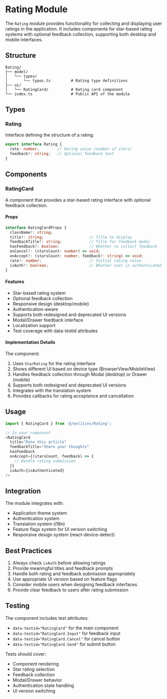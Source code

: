 # Rating Module

The `Rating` module provides functionality for collecting and displaying user ratings in the application. It includes components for star-based rating systems with optional feedback collection, supporting both desktop and mobile interfaces.

## Structure

```
Rating/
├── model/
│   └── types/
│       └── types.ts         # Rating type definitions
├── ui/
│   └── RatingCard/          # Rating card component
└── index.ts                 # Public API of the module
```

## Types

### Rating

Interface defining the structure of a rating:

```typescript
export interface Rating {
  rate: number;        // Rating value (number of stars)
  feedback?: string;   // Optional feedback text
}
```

## Components

### RatingCard

A component that provides a star-based rating interface with optional feedback collection.

#### Props

```typescript
interface RatingCardProps {
  className?: string;
  title?: string;                    // Title to display
  feedbackTitle?: string;            // Title for feedback modal
  hasFeedback?: boolean;             // Whether to collect feedback
  onCancel?: (starsCount: number) => void;
  onAccept?: (starsCount: number, feedback?: string) => void;
  rate?: number;                     // Initial rating value
  isAuth?: boolean;                  // Whether user is authenticated
}
```

#### Features

- Star-based rating system
- Optional feedback collection
- Responsive design (desktop/mobile)
- Authentication-aware
- Supports both redesigned and deprecated UI versions
- Modal/Drawer feedback interface
- Localization support
- Test coverage with data-testid attributes

#### Implementation Details

The component:
1. Uses `StarRating` for the rating interface
2. Shows different UI based on device type (BrowserView/MobileView)
3. Handles feedback collection through Modal (desktop) or Drawer (mobile)
4. Supports both redesigned and deprecated UI versions
5. Integrates with the translation system
6. Provides callbacks for rating acceptance and cancellation

## Usage

```typescript
import { RatingCard } from '@/entities/Rating';

// In your component
<RatingCard
  title="Rate this article"
  feedbackTitle="Share your thoughts"
  hasFeedback
  onAccept={(starsCount, feedback) => {
    // Handle rating submission
  }}
  isAuth={isAuthenticated}
/>
```

## Integration

The module integrates with:
- Application theme system
- Authentication system
- Translation system (i18n)
- Feature flags system for UI version switching
- Responsive design system (react-device-detect)

## Best Practices

1. Always check `isAuth` before allowing ratings
2. Provide meaningful titles and feedback prompts
3. Handle both rating and feedback submission appropriately
4. Use appropriate UI version based on feature flags
5. Consider mobile users when designing feedback interfaces
6. Provide clear feedback to users after rating submission

## Testing

The component includes test attributes:
- `data-testid="RatingCard"` for the main component
- `data-testid="RatingCard.Input"` for feedback input
- `data-testid="RatingCard.Cancel"` for cancel button
- `data-testid="RatingCard.Send"` for submit button

Tests should cover:
- Component rendering
- Star rating selection
- Feedback collection
- Modal/Drawer behavior
- Authentication state handling
- UI version switching
